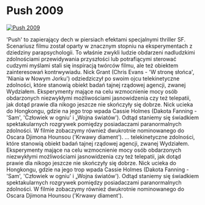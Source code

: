 Push 2009 
=============
[![Push 2009 ](http://vidos.pl/images/player.gif)](http://vidos.pl/push-2009)

 'Push' to zapierający dech w piersiach efektami specjalnymi thriller SF. Scenariusz filmu został oparty w znacznym stopniu na eksperymentach z dziedziny parapsychologii. To właśnie zwykli ludzie obdarzeni nadludzkimi zdolnościami przewidywania przyszłości lub potrafiącymi sterować cudzymi myślami stali się inspiracją twórców filmu, ale też obiektem zainteresowań kontrwywiadu. Nick Grant (Chris Evans - 'W stronę słońca', 'Niania w Nowym Jorku') odziedziczył po swoim ojcu telekinetyczne zdolności, które stanowią obiekt badań tajnej rządowej agencji, zwanej Wydziałem. Eksperymenty mające na celu wzmocnienie mocy osób obdarzonych niezwykłymi możliwościami jasnowidzenia czy też telepatii, jak dotąd prawie dla nikogo jeszcze nie skończyły się dobrze. Nick ucieka do Hongkongu, gdzie na jego trop wpada Cassie Holmes (Dakota Fanning - 'Sam', 'Człowiek w ogniu' i „Wojna światów'). Odtąd staniemy się świadkiem spektakularnych rozgrywek pomiędzy posiadaczami paranormalnych zdolności. W filmie zobaczymy również dwukrotnie nominowanego do Oscara Djimona Hounsou ('Krwawy diament').  ... telekinetyczne zdolności, które stanowią obiekt badań tajnej rządowej agencji, zwanej Wydziałem. Eksperymenty mające na celu wzmocnienie mocy osób obdarzonych niezwykłymi możliwościami jasnowidzenia czy też telepatii, jak dotąd prawie dla nikogo jeszcze nie skończyły się dobrze. Nick ucieka do Hongkongu, gdzie na jego trop wpada Cassie Holmes (Dakota Fanning - 'Sam', 'Człowiek w ogniu' i „Wojna światów'). Odtąd staniemy się świadkiem spektakularnych rozgrywek pomiędzy posiadaczami paranormalnych zdolności. W filmie zobaczymy również dwukrotnie nominowanego do Oscara Djimona Hounsou ('Krwawy diament').
